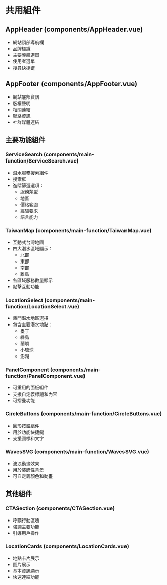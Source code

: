 # 共用組件

## AppHeader (components/AppHeader.vue)
- 網站頂部導航欄
- 品牌標識
- 主要導航選單
- 使用者選單
- 搜尋快捷鍵

## AppFooter (components/AppFooter.vue)
- 網站底部資訊
- 版權聲明
- 相關連結
- 聯絡資訊
- 社群媒體連結

## 主要功能組件

### ServiceSearch (components/main-function/ServiceSearch.vue)
- 潛水服務搜索組件
- 搜索框
- 進階篩選選項：
  * 服務類型
  * 地區
  * 價格範圍
  * 經驗要求
  * 語言能力

### TaiwanMap (components/main-function/TaiwanMap.vue)
- 互動式台灣地圖
- 四大潛水區域顯示：
  * 北部
  * 東部
  * 南部
  * 離島
- 各區域服務數量顯示
- 點擊互動功能

### LocationSelect (components/main-function/LocationSelect.vue)
- 熱門潛水地區選擇
- 包含主要潛水地點：
  * 墨丁
  * 綠島
  * 蘭嶼
  * 小琉球
  * 澎湖

### PanelComponent (components/main-function/PanelComponent.vue)
- 可重用的面板組件
- 支援自定義標題和內容
- 可摺疊功能

### CircleButtons (components/main-function/CircleButtons.vue)
- 圓形按鈕組件
- 用於功能快捷鍵
- 支援圖標和文字

### WavesSVG (components/main-function/WavesSVG.vue)
- 波浪動畫效果
- 用於裝飾性背景
- 可自定義顏色和動畫

## 其他組件

### CTASection (components/CTASection.vue)
- 呼籲行動區塊
- 強調主要功能
- 引導用戶操作

### LocationCards (components/LocationCards.vue)
- 地點卡片展示
- 圖片展示
- 基本資訊顯示
- 快速連結功能

